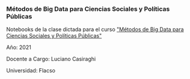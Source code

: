 ### Métodos de Big Data para Ciencias Sociales y Políticas Públicas

Notebooks de la clase dictada para el curso ["Métodos de Big Data para Ciencias Sociales y Políticas Públicas"](https://www.flacso.org.ar/formacion-academica/metodos-de-big-data-para-ciencias-sociales-y-politicas-publicas/)

Año: 2021

Docente a Cargo: Luciano Casiraghi

Universidad: Flacso

